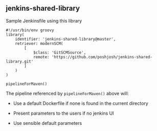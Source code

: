 ## jenkins-shared-library

Sample Jenkinsfile using this library

```
#!/usr/bin/env groovy
library(
    identifier: 'jenkins-shared-library@master',
    retriever: modernSCM(
        [
            $class: 'GitSCMSource',
            remote: 'https://github.com/poshjosh/jenkins-shared-library.git'
        ]
    )
)

pipelineForMaven()
```

The pipeline referenced by ```pipelineForMaven()``` above will:

- Use a default Dockerfile if none is found in the current directory

- Present parameters to the users if no jenkins UI

- Use sensible default parameters
